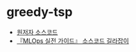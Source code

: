 # greedy-tsp

- [원저자 소스코드](https://github.com/noahgift/or)
- [『MLOps 실전 가이드』 소스코드 길라잡이](https://github.com/ProtossDragoon/practical-mlops)
